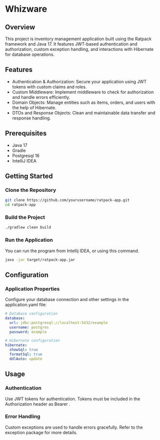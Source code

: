# Whizware
## Overview
This project is inventory management application built using the Ratpack framework and Java 17. It features JWT-based authentication and authorization, custom exception handling, and interactions with Hibernate for database operations.

## Features
- Authentication & Authorization: Secure your application using JWT tokens with custom claims and roles.
- Custom Middleware: Implement middleware to check for authorization and handle errors efficiently.
- Domain Objects: Manage entities such as items, orders, and users with the help of Hibernate.
- DTOs and Response Objects: Clean and maintainable data transfer and response handling.
## Prerequisites
- Java 17
- Gradle
- Postgresql 16
- IntelliJ IDEA
## Getting Started
### Clone the Repository
```bash
git clone https://github.com/yourusername/ratpack-app.git
cd ratpack-app
```
### Build the Project
```bash
./gradlew clean build
```
### Run the Application
You can run the program from Intellij IDEA, or using this command.
```bash
java -jar target/ratpack-app.jar
```
## Configuration
### Application Properties
Configure your database connection and other settings in the application.yaml file:

```yaml
# Database configuration 
database:    
  url: jdbc:postgresql://localhost:5432/example
  username: postgres
  password: example

# Hibernate configuration
hibernate:    
  showSql: true
  formatSql: true
  ddlAuto: update
```
## Usage
### Authentication
Use JWT tokens for authentication. Tokens must be included in the Authorization header as Bearer <token>.

### Error Handling
Custom exceptions are used to handle errors gracefully. Refer to the exception package for more details.
